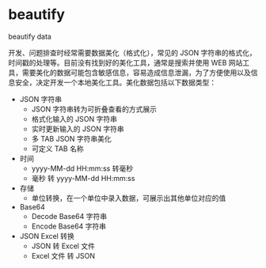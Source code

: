 # beautify

beautify data

开发、问题排查时经常需要数据美化（格式化），常见的 JSON 字符串的格式化，时间戳的处理等。目前没有找到好的美化工具，通常是搜索并使用 WEB 网站工具，需要美化的数据可能包含敏感信息，容易造成信息泄漏，为了方便使用以及信息安全，决定开发一个本地美化工具。美化数据包括以下数据类型：
* JSON 字符串
    * JSON 字符串转为可折叠查看的方式展示
    * 格式化输入的 JSON 字符串
    * 实时更新输入的 JSON 字符串
    * 多 TAB JSON 字符串美化
    * 可定义 TAB 名称
* 时间
    * yyyy-MM-dd HH:mm:ss 转毫秒
    * 毫秒 转 yyyy-MM-dd HH:mm:ss
* 存储
    * 单位转换，在一个单位中录入数据，可展示出其他单位对应的值
* Base64
    * Decode Base64 字符串
    * Encode Base64 字符串
* JSON Excel 转换
    * JSON 转 Excel 文件
    * Excel 文件 转 JSON